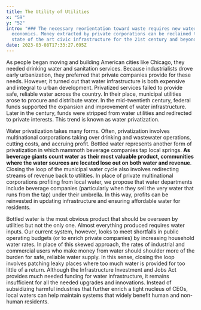 ```yaml
---
title: The Utility of Utilities
x: "59"
y: "52"
intro: "### The necessary reorientation toward waste requires new water
  economics. Money extracted by private corporations can be reclaimed to build
  state of the art civic infrastructure for the 21st century and beyond."
date: 2023-03-08T17:33:27.695Z
---
```

As people began moving and building American cities like Chicago, they needed drinking water and sanitation services. Because industrialists drove early urbanization, they preferred that private companies provide for these needs. However, it turned out that water infrastructure is both expensive and integral to urban development. Privatized services failed to provide safe, reliable water across the country. In their place, municipal utilities arose to procure and distribute water. In the mid-twentieth century, federal funds supported the expansion and improvement of water infrastructure. Later in the century, funds were stripped from water utilities and redirected to private interests. This trend is known as water privatization.



Water privatization takes many forms. Often, privatization involves multinational corporations taking over drinking and wastewater operations, cutting costs, and accruing profit. Bottled water represents another form of privatization in which mammoth beverage companies tap local springs. **As beverage giants count water as their most valuable product, communities where the water sources are located lose out on both water and revenue**. Closing the loop of the municipal water cycle also involves redirecting streams of revenue back to utilities. In place of private multinational corporations profiting from local water, we propose that water departments include beverage companies (particularly when they sell the very water that runs from the tap) under their umbrella. In this way, profits can be reinvested in updating infrastructure and ensuring affordable water for residents. 



Bottled water is the most obvious product that should be overseen by utilities but not the only one. Almost everything produced requires water inputs. Our current system, however, looks to meet shortfalls in public operating budgets (or to enrich private companies) by increasing household water rates. In place of this skewed approach, the rates of industrial and commercial users who make money from water should shoulder more of the burden for safe, reliable water supply. In this sense, closing the loop involves patching leaky places where too much water is provided for too little of a return. Although the Infrastructure Investment and Jobs Act provides much needed funding for water infrastructure, it remains insufficient for all the needed upgrades and innovations. Instead of subsidizing harmful industries that further enrich a tight nucleus of CEOs, local waters can help maintain systems that widely benefit human and non-human residents.